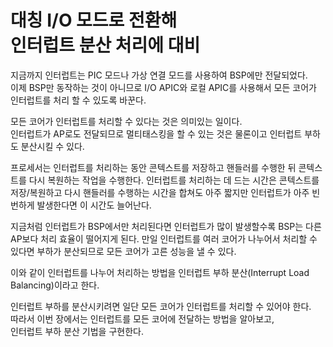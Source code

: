 # 대칭 I/O 모드로 전환해<br>인터럽트 분산 처리에 대비

지금까지 인터럽트는 PIC 모드나 가상 연결 모드를 사용하여 BSP에만 전달되었다.<BR>이제 BSP만 동작하는 것이 아니므로 I/O APIC와 로컬 APIC를 사용해서 모든 코어가 인터럽트를 처리 할 수 있도록 바꾼다.

모든 코어가 인터럽트를 처리할 수 있다는 것은 의미있는 일이다.<BR>인터럽트가 AP로도 전달되므로 멀티태스킹을 할 수 있는 것은 물론이고 인터럽트 부하도 분산시킬 수 있다.

프로세서는 인터럽트를 처리하는 동안 콘텍스트를 저장하고 핸들러를 수행한 뒤 콘텍스트를 다시 복원하는 작업을 수행한다. 인터럽트를 처리하는 데 드는 시간은 콘텍스트를 저장/복원하고 다시 핸들러를 수행하는 시간을 합쳐도 아주 짧지만 인터럽트가 아주 빈번하게 발생한다면 이 시간도 늘어난다.

지금처럼 인터럽트가 BSP에서만 처리된다면 인터럽트가 많이 발생할수록 BSP는 다른 AP보다 처리 효율이 떨어지게 된다. 만일 인터럽트를 여러 코어가 나누어서 처리할 수 있다면 부하가 분산되므로 모든 코어가 고른 성능을 낼 수 있다.

이와 같이 인터럽트를 나누어 처리하는 방법을 인터럽트 부하 분산(Interrupt Load Balancing)이라고 한다.

인터럽트 부하를 분산시키려면 일단 모든 코어가 인터럽트를 처리할 수 있어야 한다.<br>따라서 이번 장에서는 인터럽트를 모든 코어에 전달하는 방법을 알아보고,<br>인터럽트 부하 분산 기법을 구현한다.

